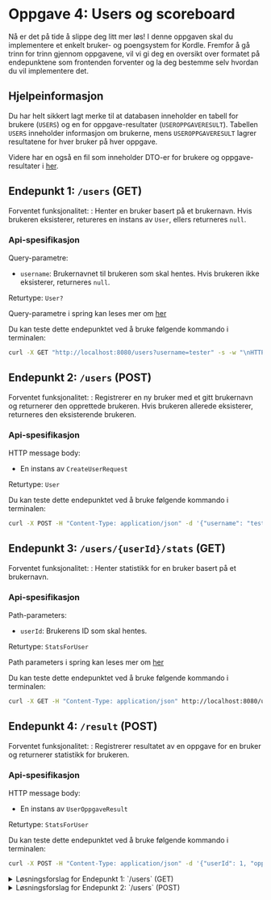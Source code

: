 # Oppgave 4: Users og scoreboard

Nå er det på tide å slippe deg litt mer løs! I denne oppgaven skal du implementere et enkelt bruker- og poengsystem for
Kordle.
Fremfor å gå trinn for trinn gjennom oppgavene, vil vi gi deg en oversikt over formatet på endepunktene som frontenden
forventer og la deg bestemme selv hvordan du vil implementere det.

## Hjelpeinformasjon

Du har helt sikkert lagt merke til at databasen inneholder en tabell for brukere (`USERS`) og en for
oppgave-resultater (`USEROPPGAVERESULT`).
Tabellen `USERS` inneholder informasjon om brukerne, mens `USEROPPGAVERESULT` lagrer resultatene for hver bruker på hver
oppgave.

Videre har en også en fil som inneholder DTO-er for brukere og oppgave-resultater
i [her](../shared/src/main/kotlin/no/bekk/kordle/shared/dto/user.kt).

## Endepunkt 1: `/users` (GET)

Forventet funksjonalitet: : Henter en bruker basert på et brukernavn. Hvis brukeren eksisterer, retureres en instans av
`User`, ellers returneres `null`.

### Api-spesifikasjon

Query-parametre:

- `username`: Brukernavnet til brukeren som skal hentes. Hvis brukeren ikke eksisterer, returneres `null`.

Returtype: `User?`

Query-parametre i spring kan leses mer
om [her](https://docs.spring.io/spring-framework/reference/web/webmvc/mvc-controller/ann-methods/requestparam.html)

Du kan teste dette endepunktet ved å bruke følgende kommando i terminalen:

```bash
curl -X GET "http://localhost:8080/users?username=tester" -s -w "\nHTTP Status: %{http_code}\n"
```

## Endepunkt 2: `/users` (POST)

Forventet funksjonalitet: : Registrerer en ny bruker med et gitt brukernavn og returnerer den opprettede brukeren. Hvis
brukeren allerede eksisterer, returneres den eksisterende brukeren.

### Api-spesifikasjon

HTTP message body:

- En instans av `CreateUserRequest`

Returtype: `User`

Du kan teste dette endepunktet ved å bruke følgende kommando i terminalen:

```bash
curl -X POST -H "Content-Type: application/json" -d '{"username": "tester2"}' http://localhost:8080/users -s -w "\nHTTP Status: %{http_code}\n"
```

## Endepunkt 3: `/users/{userId}/stats` (GET)

Forventet funksjonalitet: : Henter statistikk for en bruker basert på et brukernavn.

### Api-spesifikasjon

Path-parameters:

- `userId`: Brukerens ID som skal hentes.

Returtype: `StatsForUser`

Path parameters i spring kan leses mer
om [her](https://www.baeldung.com/spring-pathvariable)

Du kan teste dette endepunktet ved å bruke følgende kommando i terminalen:

```bash
curl -X GET -H "Content-Type: application/json" http://localhost:8080/users/1/stats -s -w "\nHTTP Status: %{http_code}\n"
```

## Endepunkt 4: `/result` (POST)

Forventet funksjonalitet: : Registrerer resultatet av en oppgave for en bruker og returnerer statistikk for brukeren.

### Api-spesifikasjon

HTTP message body:

- En instans av `UserOppgaveResult`

Returtype: `StatsForUser`

Du kan teste dette endepunktet ved å bruke følgende kommando i terminalen:

```bash
curl -X POST -H "Content-Type: application/json" -d '{"userId": 1, "oppgaveId": 2, "success": "true", "attemptCount": 2}' http://localhost:8080/result -s -w "\nHTTP Status: %{http_code}\n"
```

<details>
<summary> Løsningsforslag for Endepunkt 1: `/users` (GET) </summary>

I `UserController.kt`:

```kotlin
@GetMapping("/users")
fun getUser(@RequestParam("username") username: String): User? {
    return userService.getUserByUsername(username)
}
```

I `UserService.kt`:

```kotlin
@Service
class UserService(
    val userRepository: UserRepository,
    ...
) {
    ...
    fun getUserByUsername(username: String): User? {
        return userRepository.getUserByUsername(username)
    }
    ...
}
```

I `UserRepository.kt`:

```kotlin
fun getUserByUsername(username: String): User? {
    return jdbcTemplate.query(
        """
            SELECT
               *
            FROM
               KordleUser
            WHERE
               Username = :username""".trimIndent(),
        mapOf("username" to username),
        DataClassRowMapper(User::class.java)
    ).singleOrNull()
}
```

</details>

<details>
<summary> Løsningsforslag for Endepunkt 2: `/users` (POST) </summary>

I `UserController.kt`:

```kotlin
@PostMapping("/users")
fun createUser(@RequestBody body: CreateUserRequest): User {
    return userService.createUser(body.username)
}
```

I `UserService.kt`:

```kotlin
fun createUser(username: String): User {
    userRepository.createUser(username)
    return userRepository.getUserByUsername(username)
        ?: throw IllegalStateException("Klarte ikke opprette bruker med navn $username")
}
```

I `UserRepository.kt`:

```kotlin
    fun createUser(username: String) {
    val sql = """
            INSERT INTO KordleUser (Username)
            SELECT :username
            WHERE NOT EXISTS (
                SELECT 1 FROM KordleUser WHERE Username = :username
            );
    """.trimIndent()

    jdbcTemplate.update(
        sql,
        mapOf("username" to username)
    )
}
```

<details>
<summary> Løsningsforslag for Endepunkt 3: `/users/{userId}/stats` (GET) </summary>

I `UserController.kt`:

```kotlin
@GetMapping("/users/{userId}/stats")
fun getUserStats(@PathVariable userId: Int): StatsForUser {
    return userService.statsForUser(userId)
}
```

I `UserService.kt`:

```kotlin
@Service
class UserService(
    val userRepository: UserRepository,
    val userOppgaveResultRepository: UserOppgaveResultRepository,
) {
    ...

    fun statsForUser(userId: Int): StatsForUser {
        val resultater = userOppgaveResultRepository.getResultsByUserId(userId)
        val oppgaveCountByAttemptCount = resultater
            .filter { it.success }
            .groupBy { it.attemptCount }
            .mapValues { it.value.size }
        val amountOfOppgaverFailed = resultater.count { !it.success }
        return StatsForUser(userId, amountOfOppgaverFailed, oppgaveCountByAttemptCount)
    }
}
```

I `UserOppgaveResultRepository.kt`:

```kotlin
fun getResultsByUserId(userId: Int): List<UserOppgaveResult> {
    return jdbcTemplate.query(
        """
                SELECT
                   *
                FROM
                   UserOppgaveResult
                WHERE
                   UserId = :userId""".trimIndent(),
        mapOf("userId" to userId),
        DataClassRowMapper(UserOppgaveResult::class.java)
    )
}
```

</details>



<details>
<summary> Løsningsforslag for Endepunkt 4: `/result` (POST) </summary>

I `UserController.kt`:

```kotlin
@PostMapping("/result")
fun registerUserOppgave(
    @RequestBody body: UserOppgaveResult
): StatsForUser {
    return userService.registerResult(body.userId, body.oppgaveId, body.success, body.attemptCount)
}
```

I `UserService.kt`:

```kotlin
fun registerResult(
    userId: Int,
    oppgaveId: Int,
    success: Boolean,
    guesses: Int
): StatsForUser {
    userOppgaveResultRepository.create(userId, oppgaveId, success, guesses)
    return statsForUser(userId)
}
```

I `UserOppgaveResultRepository.kt`:

```kotlin
fun create(
    userId: Int,
    oppgaveId: Int,
    success: Boolean,
    guesses: Int
) {
    val sql = """
            INSERT INTO
                UserOppgaveResult (UserId, OppgaveId, Success, AttemptCount)
            VALUES
                (:userId, :oppgaveId, :success, :guesses);
        """.trimIndent()

    jdbcTemplate.update(
        sql,
        mapOf(
            "userId" to userId,
            "oppgaveId" to oppgaveId,
            "success" to success,
            "guesses" to guesses
        )
    )
}
```

</details>

